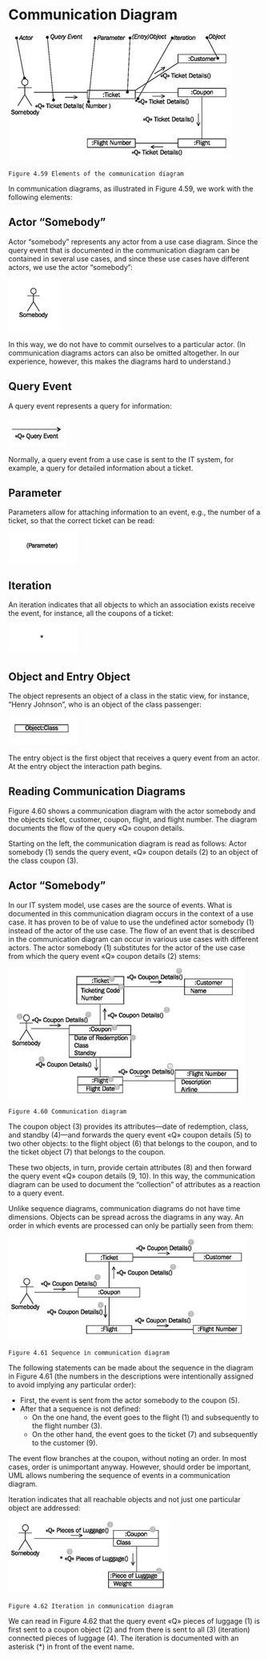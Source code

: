 # Communication Diagram

![Elements](images/Elements.jpg)

	Figure 4.59 Elements of the communication diagram
	
In communication diagrams, as illustrated in Figure 4.59, we work with the following elements:

## Actor “Somebody”

Actor “somebody” represents any actor from a use case diagram. Since the query event that is documented in the communication diagram can be contained in several use cases, and since these use cases have different actors, we use the actor “somebody”:

![Somebody](images/Somebody.jpg)

In this way, we do not have to commit ourselves to a particular actor. (In communication diagrams actors can also be omitted altogether. In our experience, however, this makes the diagrams hard to understand.)

## Query Event

A query event represents a query for information:

![Query](images/Query.jpg)

Normally, a query event from a use case is sent to the IT system, for example, a query for detailed information about a ticket.

## Parameter

Parameters allow for attaching information to an event, e.g., the number of a ticket, so that the correct ticket can be read:

![Parameter](images/Parameter.jpg)

## Iteration

An iteration indicates that all objects to which an association exists receive the event, for instance, all the coupons of a ticket:

![Iteration](images/Iteration.jpg)

## Object and Entry Object

The object represents an object of a class in the static view, for instance, “Henry Johnson”, who is an object of the class passenger:

![Entry](images/Entry.jpg)

The entry object is the first object that receives a query event from an actor. At the entry object the interaction path begins.

## Reading Communication Diagrams

Figure 4.60 shows a communication diagram with the actor somebody and the objects ticket, customer, coupon, flight, and flight number. The diagram documents the flow of the query «Q» coupon details.

Starting on the left, the communication diagram is read as follows: Actor somebody (1) sends the query event, «Q» coupon details (2) to an object of the class coupon (3).

## Actor “Somebody”

In our IT system model, use cases are the source of events. What is documented in this communication diagram occurs in the context of a use case. It has proven to be of value to use the undefined actor somebody (1) instead of the actor of the use case. The flow of an event that is described in the communication diagram can occur in various use cases with different actors. The actor somebody (1) substitutes for the actor of the use case from which the query event «Q» coupon details (2) stems:

![Diagram](images/Diagram.jpg)

	Figure 4.60 Communication diagram
	
The coupon object (3) provides its attributes—date of redemption, class, and standby (4)—and forwards the query event «Q» coupon details (5) to two other objects: to the flight object (6) that belongs to the coupon, and to the ticket object (7) that belongs to the coupon.

These two objects, in turn, provide certain attributes (8) and then forward the query event «Q» coupon details (9, 10). In this way, the communication diagram can be used to document the “collection” of attributes as a reaction to a query event.

Unlike sequence diagrams, communication diagrams do not have time dimensions. Objects can be spread across the diagrams in any way. An order in which events are processed can only be partially seen from them:

![Sequence](images/Sequence.jpg)

	Figure 4.61 Sequence in communication diagram
	
The following statements can be made about the sequence in the diagram in Figure 4.61 (the numbers in the descriptions were intentionally assigned to avoid implying any particular order):

 * First, the event is sent from the actor somebody to the coupon (5).
 * After that a sequence is not defined:
 	* On the one hand, the event goes to the flight (1) and subsequently to the flight number (3).
	* On the other hand, the event goes to the ticket (7) and subsequently to the customer (9).
	
The event flow branches at the coupon, without noting an order. In most cases, order is unimportant anyway. However, should order be important, UML allows numbering the sequence of events in a communication diagram.

Iteration indicates that all reachable objects and not just one particular object are addressed:

![Luggage](images/Luggage.jpg)

	Figure 4.62 Iteration in communication diagram

We can read in Figure 4.62 that the query event «Q» pieces of luggage (1) is first sent to a coupon object (2) and from there is sent to all (3) (iteration) connected pieces of luggage (4). The iteration is documented with an asterisk (*) in front of the event name.
